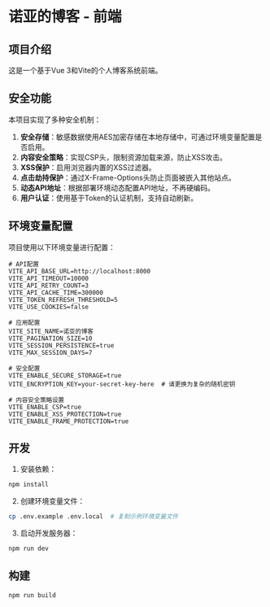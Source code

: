 # 诺亚的博客 - 前端

## 项目介绍

这是一个基于Vue 3和Vite的个人博客系统前端。

## 安全功能

本项目实现了多种安全机制：

1. **安全存储**：敏感数据使用AES加密存储在本地存储中，可通过环境变量配置是否启用。
2. **内容安全策略**：实现CSP头，限制资源加载来源，防止XSS攻击。
3. **XSS保护**：启用浏览器内置的XSS过滤器。
4. **点击劫持保护**：通过X-Frame-Options头防止页面被嵌入其他站点。
5. **动态API地址**：根据部署环境动态配置API地址，不再硬编码。
6. **用户认证**：使用基于Token的认证机制，支持自动刷新。

## 环境变量配置

项目使用以下环境变量进行配置：

```
# API配置
VITE_API_BASE_URL=http://localhost:8000
VITE_API_TIMEOUT=10000
VITE_API_RETRY_COUNT=3
VITE_API_CACHE_TIME=300000
VITE_TOKEN_REFRESH_THRESHOLD=5
VITE_USE_COOKIES=false

# 应用配置
VITE_SITE_NAME=诺亚的博客
VITE_PAGINATION_SIZE=10
VITE_SESSION_PERSISTENCE=true
VITE_MAX_SESSION_DAYS=7

# 安全配置
VITE_ENABLE_SECURE_STORAGE=true
VITE_ENCRYPTION_KEY=your-secret-key-here  # 请更换为复杂的随机密钥

# 内容安全策略设置
VITE_ENABLE_CSP=true
VITE_ENABLE_XSS_PROTECTION=true
VITE_ENABLE_FRAME_PROTECTION=true
```

## 开发

1. 安装依赖：
```bash
npm install
```

2. 创建环境变量文件：
```bash
cp .env.example .env.local  # 复制示例环境变量文件
```

3. 启动开发服务器：
```bash
npm run dev
```

## 构建

```bash
npm run build
```
